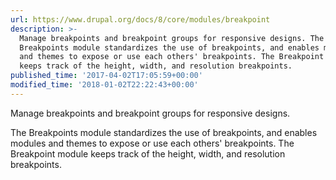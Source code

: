 ```yaml
---
url: https://www.drupal.org/docs/8/core/modules/breakpoint
description: >-
  Manage breakpoints and breakpoint groups for responsive designs. The
  Breakpoints module standardizes the use of breakpoints, and enables modules
  and themes to expose or use each others' breakpoints. The Breakpoint module
  keeps track of the height, width, and resolution breakpoints.
published_time: '2017-04-02T17:05:59+00:00'
modified_time: '2018-01-02T22:22:43+00:00'
---
```

Manage breakpoints and breakpoint groups for responsive designs.

The Breakpoints module standardizes the use of breakpoints, and enables modules and themes to expose or use each others' breakpoints. The Breakpoint module keeps track of the height, width, and resolution breakpoints.